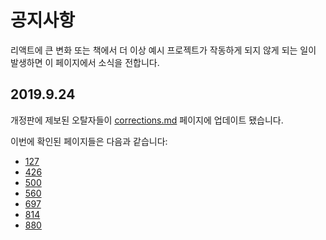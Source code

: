 # 공지사항

리액트에 큰 변화 또는 책에서 더 이상 예시 프로젝트가 작동하게 되지 않게 되는 일이 발생하면 이 페이지에서 소식을 전합니다.

## 2019.9.24

개정판에 제보된 오탈자들이 [corrections.md](https://github.com/velopert/learning-react/blob/master/corrections.md) 페이지에 업데이트 됐습니다.

이번에 확인된 페이지들은 다음과 같습니다:

- [127](https://github.com/velopert/learning-react/blob/master/corrections.md#4221-pg-127)
- [426](https://github.com/velopert/learning-react/blob/master/corrections.md#16210-pg-426)
- [500](https://github.com/velopert/learning-react/blob/master/corrections.md#18315-pg500)
- [560](https://github.com/velopert/learning-react/blob/master/corrections.md#2035-pg-560)
- [697](https://github.com/velopert/learning-react/blob/master/corrections.md#2342-pg-697)
- [814](https://github.com/velopert/learning-react/blob/master/corrections.md#2521-pg-814)
- [880](https://github.com/velopert/learning-react/blob/master/corrections.md#2712-pg-880)
